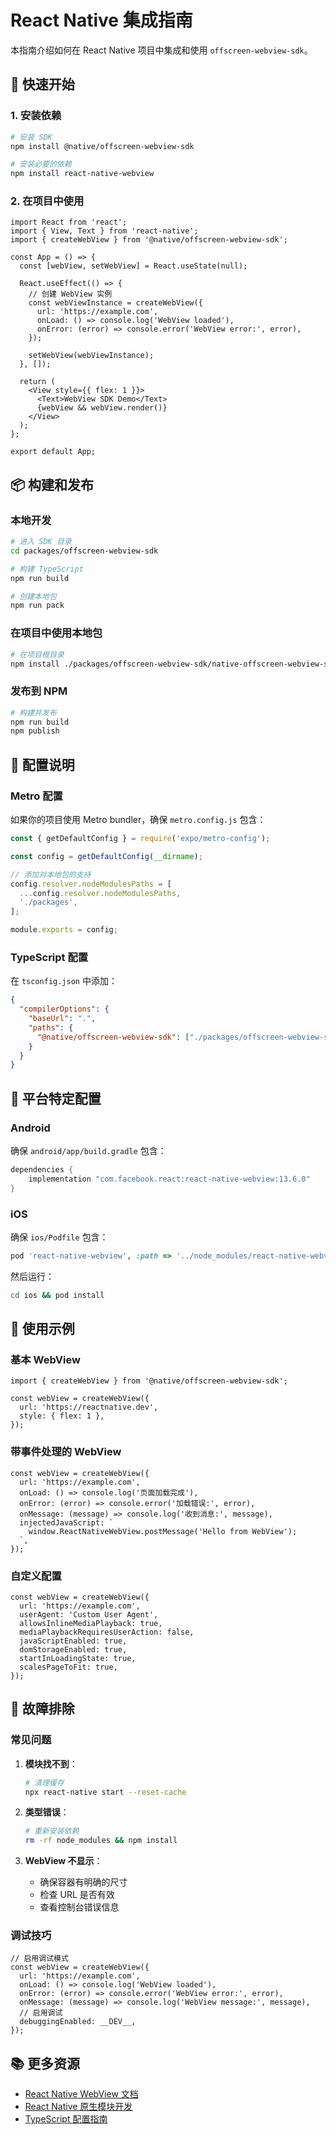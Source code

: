 # React Native 集成指南

本指南介绍如何在 React Native 项目中集成和使用 `offscreen-webview-sdk`。

## 🚀 快速开始

### 1. 安装依赖

```bash
# 安装 SDK
npm install @native/offscreen-webview-sdk

# 安装必要的依赖
npm install react-native-webview
```

### 2. 在项目中使用

```tsx
import React from 'react';
import { View, Text } from 'react-native';
import { createWebView } from '@native/offscreen-webview-sdk';

const App = () => {
  const [webView, setWebView] = React.useState(null);

  React.useEffect(() => {
    // 创建 WebView 实例
    const webViewInstance = createWebView({
      url: 'https://example.com',
      onLoad: () => console.log('WebView loaded'),
      onError: (error) => console.error('WebView error:', error),
    });

    setWebView(webViewInstance);
  }, []);

  return (
    <View style={{ flex: 1 }}>
      <Text>WebView SDK Demo</Text>
      {webView && webView.render()}
    </View>
  );
};

export default App;
```

## 📦 构建和发布

### 本地开发

```bash
# 进入 SDK 目录
cd packages/offscreen-webview-sdk

# 构建 TypeScript
npm run build

# 创建本地包
npm run pack
```

### 在项目中使用本地包

```bash
# 在项目根目录
npm install ./packages/offscreen-webview-sdk/native-offscreen-webview-sdk-1.0.0.tgz
```

### 发布到 NPM

```bash
# 构建并发布
npm run build
npm publish
```

## 🔧 配置说明

### Metro 配置

如果你的项目使用 Metro bundler，确保 `metro.config.js` 包含：

```javascript
const { getDefaultConfig } = require('expo/metro-config');

const config = getDefaultConfig(__dirname);

// 添加对本地包的支持
config.resolver.nodeModulesPaths = [
  ...config.resolver.nodeModulesPaths,
  './packages',
];

module.exports = config;
```

### TypeScript 配置

在 `tsconfig.json` 中添加：

```json
{
  "compilerOptions": {
    "baseUrl": ".",
    "paths": {
      "@native/offscreen-webview-sdk": ["./packages/offscreen-webview-sdk/dist"]
    }
  }
}
```

## 📱 平台特定配置

### Android

确保 `android/app/build.gradle` 包含：

```gradle
dependencies {
    implementation "com.facebook.react:react-native-webview:13.6.0"
}
```

### iOS

确保 `ios/Podfile` 包含：

```ruby
pod 'react-native-webview', :path => '../node_modules/react-native-webview'
```

然后运行：

```bash
cd ios && pod install
```

## 🎯 使用示例

### 基本 WebView

```tsx
import { createWebView } from '@native/offscreen-webview-sdk';

const webView = createWebView({
  url: 'https://reactnative.dev',
  style: { flex: 1 },
});
```

### 带事件处理的 WebView

```tsx
const webView = createWebView({
  url: 'https://example.com',
  onLoad: () => console.log('页面加载完成'),
  onError: (error) => console.error('加载错误:', error),
  onMessage: (message) => console.log('收到消息:', message),
  injectedJavaScript: `
    window.ReactNativeWebView.postMessage('Hello from WebView');
  `,
});
```

### 自定义配置

```tsx
const webView = createWebView({
  url: 'https://example.com',
  userAgent: 'Custom User Agent',
  allowsInlineMediaPlayback: true,
  mediaPlaybackRequiresUserAction: false,
  javaScriptEnabled: true,
  domStorageEnabled: true,
  startInLoadingState: true,
  scalesPageToFit: true,
});
```

## 🐛 故障排除

### 常见问题

1. **模块找不到**：
   ```bash
   # 清理缓存
   npx react-native start --reset-cache
   ```

2. **类型错误**：
   ```bash
   # 重新安装依赖
   rm -rf node_modules && npm install
   ```

3. **WebView 不显示**：
   - 确保容器有明确的尺寸
   - 检查 URL 是否有效
   - 查看控制台错误信息

### 调试技巧

```tsx
// 启用调试模式
const webView = createWebView({
  url: 'https://example.com',
  onLoad: () => console.log('WebView loaded'),
  onError: (error) => console.error('WebView error:', error),
  onMessage: (message) => console.log('WebView message:', message),
  // 启用调试
  debuggingEnabled: __DEV__,
});
```

## 📚 更多资源

- [React Native WebView 文档](https://github.com/react-native-webview/react-native-webview)
- [React Native 原生模块开发](https://reactnative.dev/docs/native-modules-intro)
- [TypeScript 配置指南](https://www.typescriptlang.org/docs/) 